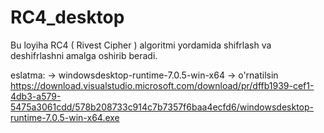 # RC4_desktop
Bu loyiha RC4 ( Rivest Cipher ) algoritmi yordamida shifrlash va deshifrlashni amalga oshirib beradi.

eslatma:   -> windowsdesktop-runtime-7.0.5-win-x64 -> o'rnatilsin
https://download.visualstudio.microsoft.com/download/pr/dffb1939-cef1-4db3-a579-5475a3061cdd/578b208733c914c7b7357f6baa4ecfd6/windowsdesktop-runtime-7.0.5-win-x64.exe
